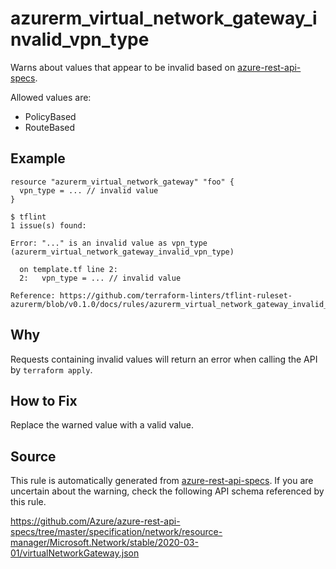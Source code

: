 <!--- This file generated by `tools/apispec-rule-gen/main.go`. DO NOT EDIT --->

# azurerm_virtual_network_gateway_invalid_vpn_type

Warns about values that appear to be invalid based on [azure-rest-api-specs](https://github.com/Azure/azure-rest-api-specs).

Allowed values are:
- PolicyBased
- RouteBased

## Example

```hcl
resource "azurerm_virtual_network_gateway" "foo" {
  vpn_type = ... // invalid value
}
```

```
$ tflint
1 issue(s) found:

Error: "..." is an invalid value as vpn_type (azurerm_virtual_network_gateway_invalid_vpn_type)

  on template.tf line 2:
  2:   vpn_type = ... // invalid value

Reference: https://github.com/terraform-linters/tflint-ruleset-azurerm/blob/v0.1.0/docs/rules/azurerm_virtual_network_gateway_invalid_vpn_type.md

```

## Why

Requests containing invalid values will return an error when calling the API by `terraform apply`.

## How to Fix

Replace the warned value with a valid value.

## Source

This rule is automatically generated from [azure-rest-api-specs](https://github.com/Azure/azure-rest-api-specs). If you are uncertain about the warning, check the following API schema referenced by this rule.

https://github.com/Azure/azure-rest-api-specs/tree/master/specification/network/resource-manager/Microsoft.Network/stable/2020-03-01/virtualNetworkGateway.json
